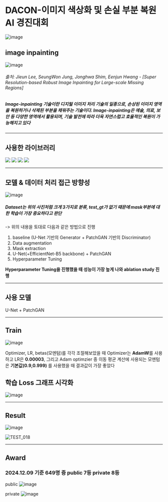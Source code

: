 # DACON-이미지 색상화 및 손실 부분 복원 AI 경진대회
![image](https://github.com/user-attachments/assets/a6a29b5c-047c-4b78-a555-b0c25df79721)

## image inpainting
![image](https://github.com/user-attachments/assets/d6c3e9f8-7478-4477-a536-8926ab9a1606)

###### 출처: Jieun Lee, SeungWon Jung, Jonghwa Shim, Eenjun Hwang - [Super  Resolution-based  Robust  Image  Inpainting  for Large-scale  Missing  Regions]
##### Image-inpainting 기술이란 디지털 이미지 처리 기술의 일종으로, 손상된 이미지 영역을 복원하거나 삭제된 부분을 채워주는 기술이다. Image-inpainting은 예술, 의료, 보안 등 다양한 영역에서 활용되며, 기술 발전에 따라 더욱 자연스럽고 효율적인 복원이 가능해지고 있다
---
## 사용한 라이브러리 
<img src="https://img.shields.io/badge/python-3776AB?style=for-the-badge&logo=python&logoColor=white"> <img src="https://img.shields.io/badge/pytorch-EE4C2C?style=for-the-badge&logo=python&logoColor=white"> <img src="https://img.shields.io/badge/numpy-013243?style=for-the-badge&logo=python&logoColor=white"> <img src="https://img.shields.io/badge/tqdm-FFC107?style=for-the-badge&logo=python&logoColor=white">

---
## 모델 & 데이터 처리 접근 방향성
![image](https://github.com/user-attachments/assets/ed73797d-032d-41d3-b438-2cb681e39b6d)

##### Dataset는 위의 사진처럼 크게 3가지로 분류, test_gt가 없기 때문에 mask부분에 대한 학습이 가장 중요하다고 판단

-> 위의 내용을 토대로 다음과 같은 방법으로 진행
1. baseline (U-Net 기반의 Generator + PatchGAN 기반의 Discriminator)
2. Data augmentation
3. Mask extraction
4. U-Net(+EfficientNet-B5 backbone) + PatchGAN
5. Hyperparameter Tuning

**Hyperparameter Tuning을 진행했을 때 성능이 가장 높게 나와 ablation study 진행**

---
## 사용 모델
U-Net + PatchGAN

---
## Train
![image](https://github.com/user-attachments/assets/6033e4ed-ae77-44c2-93f6-540027276711)


Optimizer, LR, betas(모멘텀)를 각각 조절해보았을 때 Optimizer는 **AdamW**를 사용하고 LR은 **0.00003**, 그리고 Adam optimzier 중 이동 평균 계산에 사용되는 모멘텀은 **기본값(0.9,0.999)** 를 사용했을 때 결과값이 가장 좋았다



## 학습 Loss 그래프 시각화
![image](https://github.com/user-attachments/assets/48be336a-06e5-4eda-9be2-f8d1e47f5ea9)


---
## Result
![image](https://github.com/user-attachments/assets/48e7b2d4-91c0-4f89-8092-5b43d6483bf6)

![TEST_018](https://github.com/user-attachments/assets/5d804c3d-ae01-4e41-8263-828cf5821d38)


---
## Award
### 2024.12.09 기준 649명 중 public 7등 private 8등
public
![image](https://github.com/user-attachments/assets/238d28a7-634d-49df-8943-4291dd96de30)

private
![image](https://github.com/user-attachments/assets/c8298d86-ecd3-4095-8d4b-4c4e470a004e)







